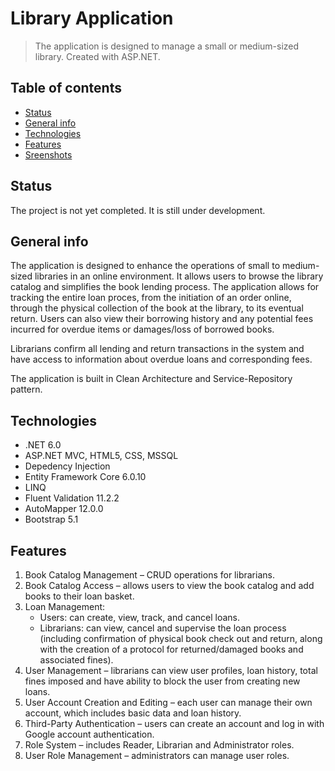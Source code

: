 # Library Application
> The application is designed to manage a small or medium-sized library. Created with ASP.NET.

## Table of contents
* [Status](#status)
* [General info](#general-info)
* [Technologies](#technologies)
* [Features](#features)
* [Sreenshots](#screenshots)

## Status
The project is not yet completed. It is still under development.

## General info
The application is designed to enhance the operations of small to medium-sized libraries in an online environment. It allows users to browse the library catalog and simplifies the book lending process. The application allows for tracking the entire loan proces, from the initiation of an order online, through the physical collection of the book at the library, to its eventual return. Users can also view their borrowing history and any potential fees incurred for overdue items or damages/loss of borrowed books.

Librarians confirm all lending and return transactions in the system and have access to information about overdue loans and corresponding fees.

The application is built in Clean Architecture and Service-Repository pattern.

## Technologies
* .NET 6.0
* ASP.NET MVC, HTML5, CSS, MSSQL
* Depedency Injection
* Entity Framework Core 6.0.10
* LINQ
* Fluent Validation 11.2.2
* AutoMapper 12.0.0
* Bootstrap 5.1

## Features
1. Book Catalog Management – CRUD operations for librarians.
2. Book Catalog Access – allows users to view the book catalog and add books to their loan basket.
3. Loan Management:
    - Users: can create, view, track, and cancel loans.
    - Librarians: can view, cancel and supervise the loan process (including confirmation of physical book check out and return, along with the creation of a protocol for returned/damaged books and associated fines).
4. User Management – librarians can view user profiles, loan history, total fines imposed and have ability to block the user from creating new loans.
5. User Account Creation and Editing – each user can manage their own account, which includes basic data and loan history.
6. Third-Party Authentication – users can create an account and log in with Google account authentication.
7. Role System – includes Reader, Librarian and Administrator roles.
8. User Role Management – administrators can manage user roles.

